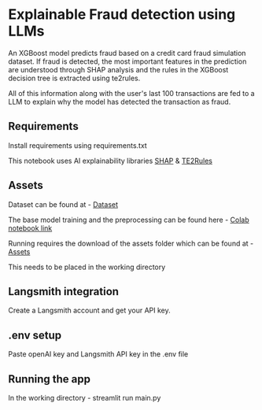 # Explainable Fraud detection using LLMs
An XGBoost model predicts fraud based on a credit card fraud simulation dataset. If fraud is detected, the most important features in the prediction are understood through SHAP analysis and the rules in the XGBoost decision tree is extracted using te2rules.

All of this information along with the user's last 100 transactions are fed to a LLM to explain why the model has detected the transaction as fraud.

## Requirements

Install requirements using requirements.txt

This notebook uses AI explainability libraries [SHAP](https://shap.readthedocs.io/en/latest/example_notebooks/tabular_examples/tree_based_models/Basic%20SHAP%20Interaction%20Value%20Example%20in%20XGBoost.html) & [TE2Rules](https://github.com/linkedin/TE2Rules)

## Assets

Dataset can be found at - [Dataset](https://www.kaggle.com/datasets/kartik2112/fraud-detection)

The base model training and the preprocessing can be found here - [Colab notebook link](https://colab.research.google.com/drive/1vuu-INf_eJUDAUXqZK2JuDKx5gDxIuDy?usp=sharing)

Running requires the download of the assets folder which can be found at - [Assets](https://drive.google.com/file/d/1G7EBI3_qHfydQkKV1QSgCgf2GS_n2K02/view?usp=sharing)

This needs to be placed in the working directory

## Langsmith integration

Create a Langsmith account and get your API key.

## .env setup

Paste openAI key and Langsmith API key in the .env file

## Running the app

In the working directory - streamlit run main.py
